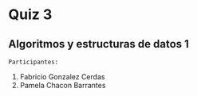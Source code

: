 # Quiz 3
## Algoritmos y estructuras de datos 1
`Participantes:`
1. Fabricio Gonzalez Cerdas
2. Pamela Chacon Barrantes
